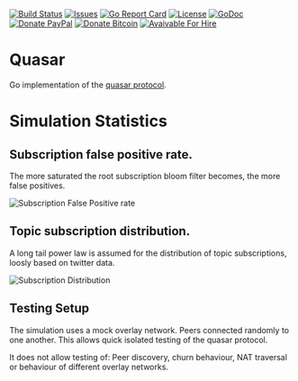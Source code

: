 [![Build Status](https://travis-ci.org/F483/quasar.svg)](https://travis-ci.org/F483/quasar)
[![Issues](https://img.shields.io/github/issues/f483/quasar.svg)](https://github.com/f483/quasar/issues)
[![Go Report Card](https://goreportcard.com/badge/github.com/f483/quasar)](https://goreportcard.com/report/github.com/f483/quasar)
[![License](https://img.shields.io/badge/license-MIT-blue.svg)](https://raw.githubusercontent.com/f483/quasar/master/LICENSE)
[![GoDoc](https://img.shields.io/badge/godoc-reference-blue.svg)](https://godoc.org/github.com/f483/quasar)
[![Donate PayPal](https://img.shields.io/badge/Donate-PayPal-ff69b4.svg)](https://www.paypal.com/cgi-bin/webscr?cmd=_donations&business=fabian%2ebarkhau%40gmail%2ecom&lc=DE&item_name=https%3a%2f%2fgithub%2ecom%2fF483%2fquasar&no_note=0&currency_code=EUR&bn=PP%2dDonationsBF%3abtn_donateCC_LG%2egif%3aNonHostedGuest)
[![Donate Bitcoin](https://img.shields.io/badge/Donate-Bitcoin-ff69b4.svg)](https://blockchain.info/address/1PWF7UH1bFqSirC47qCtUZyuBexxZFTXDb)
[![Avaivable For Hire](https://img.shields.io/badge/Available-For_Hire-ff69b4.svg)](https://f483.github.io)


# Quasar

Go implementation of the [quasar protocol](https://www.microsoft.com/en-us/research/wp-content/uploads/2008/02/iptps08-quasar.pdf).


# Simulation Statistics

## Subscription false positive rate.

The more saturated the root subscription bloom filter becomes, the more
false positives.

![Subscription False Positive rate](https://github.com/f483/quasar/raw/master/_simulation/subfprate.png)

## Topic subscription distribution.

A long tail power law is assumed for the distribution of topic
subscriptions, loosly based on twitter data.

![Subscription Distribution](https://github.com/f483/quasar/raw/master/_simulation/subdistribution.png)


## Testing Setup

The simulation uses a mock overlay network. Peers connected randomly to
one another. This allows quick isolated testing of the quasar protocol.

It does not allow testing of: Peer discovery, churn behaviour, NAT traversal or behaviour of different overlay networks.

